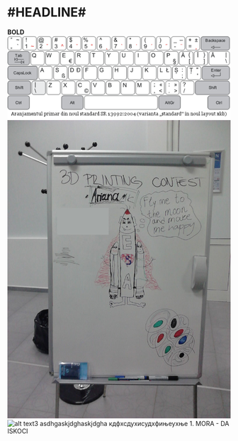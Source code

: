 ﻿#HEADLINE#
==========
**BOLD**
![alt text](keyboard.png)
![alt text2](DSC_0028.jpg)
![alt text3](keyb)
asdhgaskjdghaskjdgha
кдфхсдухисудхфињеухње
	1. MORA 
	  - DA ISKOCI
